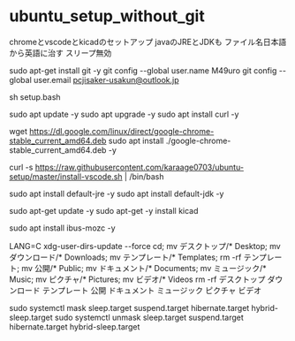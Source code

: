 # ubuntu_setup_without_git

chromeとvscodeとkicadのセットアップ
javaのJREとJDKも
ファイル名日本語から英語に治す
スリープ無効

sudo apt-get install git -y
git config --global user.name M49uro
git config --global user.email pcjisaker-usakun@outlook.jp

sh setup.bash

sudo apt update -y
sudo apt upgrade -y
sudo apt install curl -y

wget https://dl.google.com/linux/direct/google-chrome-stable_current_amd64.deb
sudo apt install ./google-chrome-stable_current_amd64.deb -y

curl -s https://raw.githubusercontent.com/karaage0703/ubuntu-setup/master/install-vscode.sh | /bin/bash

sudo apt install default-jre -y
sudo apt install default-jdk -y

sudo apt-get update -y
sudo apt-get -y install kicad

sudo apt install ibus-mozc -y

LANG=C xdg-user-dirs-update --force
cd; mv デスクトップ/* Desktop; mv ダウンロード/* Downloads; mv テンプレート/* Templates; rm -rf テンプレート; mv 公開/* Public; mv ドキュメント/* Documents; mv ミュージック/* Music; mv ピクチャ/* Pictures; mv ビデオ/* Videos
rm -rf デスクトップ ダウンロード テンプレート 公開 ドキュメント ミュージック ピクチャ ビデオ

sudo systemctl mask sleep.target suspend.target hibernate.target hybrid-sleep.target
sudo systemctl unmask sleep.target suspend.target hibernate.target hybrid-sleep.target